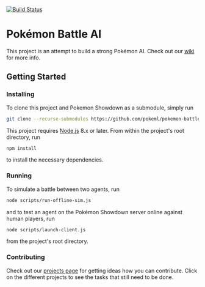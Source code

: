 [![Build Status](https://travis-ci.com/pokeml/pokemon-battle-ai.svg?branch=master)](https://travis-ci.com/pokeml/pokemon-battle-ai)

# Pokémon Battle AI

This project is an attempt to build a strong Pokémon AI. Check out our [wiki](https://github.com/pokeml/pokemon-battle-ai/wiki) for more info.

## Getting Started

### Installing

To clone this project and Pokemon Showdown as a submodule, simply run

```bash
git clone --recurse-submodules https://github.com/pokeml/pokemon-battle-ai.git
```

This project requires [Node.js](https://nodejs.org/) 8.x or later. From within the project's root directory, run

```bash
npm install
```

to install the necessary dependencies.

### Running

To simulate a battle between two agents, run

```bash
node scripts/run-offline-sim.js
```

and to test an agent on the Pokémon Showdown server online against human players, run

```bash
node scripts/launch-client.js
```

from the project's root directory.

### Contributing

Check out our [projects page](https://github.com/pokeml/pokemon-battle-ai/projects) for getting ideas how you can contribute. Click on the different projects to see the tasks that still need to be done.
